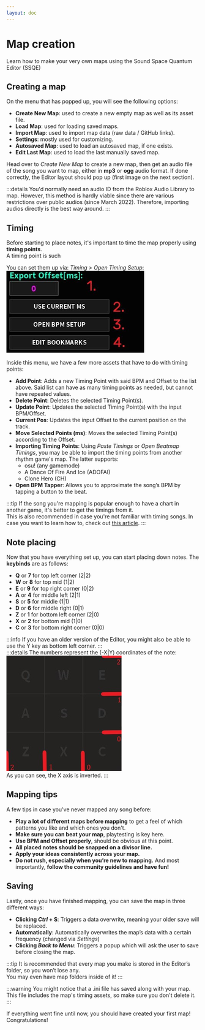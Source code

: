 ```yaml
---
layout: doc
---
```


# Map creation
Learn how to make your very own maps using the Sound Space Quantum Editor (SSQE)

## Creating a map
On the menu that has popped up, you will see the following options:

- __Create New Map__: used to create a new empty map as well as its asset file.
- __Load Map__: used for loading saved maps.
- __Import Map__: used to import map data (raw data / GitHub links).
- __Settings__: mostly used for customizing.
- __Autosaved Map__: used to load an autosaved map, if one exists.
- __Edit Last Map__: used to load the last manually saved map.

Head over to _Create New Map_ to create a new map, then get an audio file of the song you want to map, either in __mp3__ or __ogg__ audio format.
If done correctly, the Editor layout should pop up (first image on the next section).

:::details
You'd normally need an audio ID from the Roblox Audio Library to map. However, this method is hardly viable since there are various restrictions over public audios (since March 2022).
Therefore, importing audios directly is the best way around.
:::

## Timing
Before starting to place notes, it's important to time the map properly using **timing points**.  
A timing point is such

You can set them up via: _Timing_ > _Open Timing Setup_:  
![TimingSetup](../public/src/map/timing.jpg)

Inside this menu, we have a few more assets that have to do with timing points:
- **Add Point**: Adds a new Timing Point with said BPM and Offset to the list above. Said list can have as many timing points as needed, but cannot have repeated values.
- **Delete Point**: Deletes the selected Timing Point(s).
- **Update Point**: Updates the selected Timing Point(s) with the input BPM/Offset.
- **Current Pos**: Updates the input Offset to the current position on the track.
- **Move Selected Points (ms)**: Moves the selected Timing Point(s) according to the Offset.
- **Importing Timing Points**: Using _Paste Timings_ or _Open Beatmap Timings_, you may be able to import the timing points from another rhythm game's map. The latter supports:
  - osu! (any gamemode)
  - A Dance Of Fire And Ice (ADOFAI)
  - Clone Hero (CH)
- **Open BPM Tapper**: Allows you to approximate the song’s BPM by tapping a button to the beat.

:::tip
If the song you're mapping is popular enough to have a chart in another game, it's better to get the timings from it.  
This is also recommended in case you're not familiar with timing songs.
In case you want to learn how to, check out [this article](/mapping/extra/manual-bpm-timing).
:::

## Note placing
Now that you have everything set up, you can start placing down notes. The **keybinds** are as follows:
- **Q** or **7** for top left corner (2|2)
- **W** or **8** for top mid (1|2)                         
- **E** or **9** for top right corner (0|2)
- **A** or **4** for middle left (2|1)
- **S** or **5** for middle (1|1)
- **D** or **6** for middle right (0|1)
- **Z** or **1** for bottom left corner (2|0)
- **X** or **2** for bottom mid (1|0)
- **C** or **3** for bottom right corner (0|0)

:::info
If you have an older version of the Editor, you might also be able to use the Y key as bottom left corner.
:::  
:::details
The numbers represent the (-X|Y) coordinates of the note:  
![GridCoords](../public/src/map/gridcoords.jpg)  
As you can see, the X axis is inverted.
:::

## Mapping tips
A few tips in case you've never mapped any song before:
- **Play a lot of different maps before mapping** to get a feel of which patterns you like and which ones you don't.
- **Make sure you can beat your map**, playtesting is key here.
- **Use BPM and Offset properly**, should be obvious at this point.
- **All placed notes should be snapped on a divisor line.**
- **Apply your ideas consistently across your map.**
- **Do not rush, especially when you’re new to mapping.**
And most importantly, **follow the community guidelines and have fun!**

## Saving
Lastly, once you have finished mapping, you can save the map in three different ways:
- **Clicking _Ctrl_ + S**: Triggers a data overwrite, meaning your older save will be replaced.
- **Automatically**: Automatically overwrites the map’s data with a certain frequency (changed via _Settings_)
- **Clicking _Back to Menu_**: Triggers a popup which will ask the user to save before closing the map.  

:::tip
It is recommended that every map you make is stored in the Editor’s folder, so you won’t lose any.  
You may even have map folders inside of it!
:::

:::warning
You might notice that a .ini file has saved along with your map.  
This file includes the map's timing assets, so make sure you don't delete it.
:::

If everything went fine until now, you should have created your first map! Congratulations!

